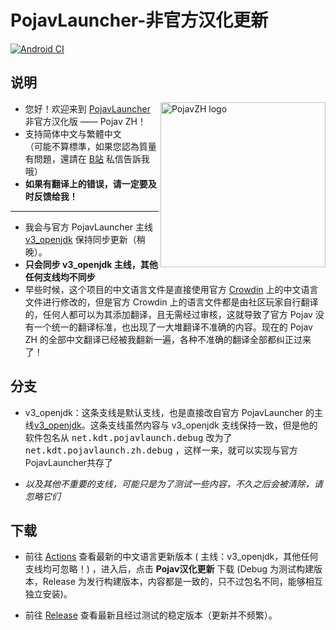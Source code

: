 # PojavLauncher-非官方汉化更新
[![Android CI](https://github.com/HopiHopy/PojavZH/actions/workflows/android.yml/badge.svg)](https://github.com/HopiHopy/PojavZH/actions/workflows/android.yml)
## 说明
<img src="https://github.com/HopiHopy/PojavZH/blob/v3_openjdk/PojavZH.png" align="right" width="264" height="264" alt="PojavZH logo">

* 您好！欢迎来到 [PojavLauncher](https://github.com/PojavLauncherTeam/PojavLauncher) 非官方汉化版 —— Pojav ZH！
* 支持简体中文与繁體中文  
（可能不算標準，如果您認為質量有問題，還請在 [B站](https://space.bilibili.com/2008204513) 私信告訴我哦）  
* **如果有翻译上的错误，请一定要及时反馈给我！**
***
* 我会与官方 PojavLauncher 主线 [v3_openjdk](https://github.com/PojavLauncherTeam/PojavLauncher/tree/v3_openjdk) 保持同步更新（稍晚）。 
* **只会同步 v3_openjdk 主线，其他任何支线均不同步**  
* 早些时候，这个项目的中文语言文件是直接使用官方 [Crowdin](https://crowdin.com/project/pojavlauncher/zh-ZH) 上的中文语言文件进行修改的，但是官方 Crowdin 上的语言文件都是由社区玩家自行翻译的，任何人都可以为其添加翻译，且无需经过审核，这就导致了官方 Pojav 没有一个统一的翻译标准，也出现了一大堆翻译不准确的内容。现在的 Pojav ZH 的全部中文翻译已经被我翻新一遍，各种不准确的翻译全部都纠正过来了！  
## 分支
  * v3_openjdk：这条支线是默认支线，也是直接改自官方 PojavLauncher 的主线[v3_openjdk](https://github.com/PojavLauncherTeam/PojavLauncher/tree/v3_openjdk)。这条支线虽然内容与 v3_openjdk 支线保持一致，但是他的软件包名从 <kbd>net.kdt.pojavlaunch.debug</kbd> 改为了 <kbd>net.kdt.pojavlaunch.zh.debug</kbd> ，这样一来，就可以实现与官方PojavLauncher共存了
    
  * _以及其他不重要的支线，可能只是为了测试一些内容，不久之后会被清除，请忽略它们_

## 下载
- 前往 [Actions](https://github.com/HopiHopy/PojavZH/actions) 查看最新的中文语言更新版本 ( 主线：v3_openjdk，其他任何支线均可忽略！)
，进入后，点击 **Pojav汉化更新** 下载 (Debug 为测试构建版本，Release 为发行构建版本，内容都是一致的，只不过包名不同，能够相互独立安装)。

- 前往 [Release](https://github.com/HopiHopy/PojavZH/releases) 查看最新且经过测试的稳定版本（更新并不频繁）。
